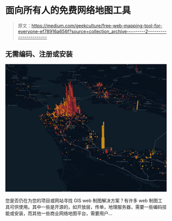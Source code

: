 # 面向所有人的免费网络地图工具

> 原文：<https://medium.com/geekculture/free-web-mapping-tool-for-everyone-ef78916a656f?source=collection_archive---------2----------------------->

## 无需编码、注册或安装

![](img/d785e0301f700c62b80c97c31c180fae.png)

您是否仍在为您的项目或网站寻找 GIS web 制图解决方案？有许多 web 制图工具可供使用。其中一些是开源的，如开放层，传单，地理服务器，需要一些编码技能或安装，而其他一些商业网络地图平台，需要用户…